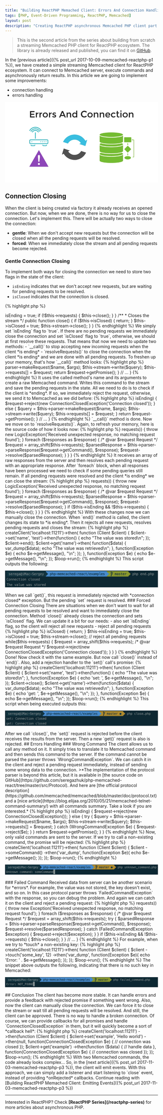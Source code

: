 ```yaml
---
title: "Building ReactPHP Memached Client: Errors And Connection Handling"
tags: [PHP, Event-Driven Programming, ReactPHP, Memcached]
layout: post
description: "Creating ReactPHP asynchronous Memcached PHP client part 2: errors and connection handling"
---
```


>This is the second article from the series about building from scratch a streaming Memcached PHP client for ReactPHP ecosystem. The library is already released and published, you can find it on [GitHub](https://github.com/seregazhuk/php-react-memcached).

In the [previous article]({% post_url 2017-10-09-memcached-reactphp-p1 %}), we have created a simple streaming Memcached client for ReactPHP ecosystem. It can connect to Memcached server, execute commands and asynchronously return results. In this article we are going to implement some improvements:

- connection handling
- errors handling

<p class="text-center image">
    <img src="/assets/images/posts/reactphp-memcached/logo2.png" alt="logo" class="">
</p>

## Connection Closing

When the client is being created via factory it already receives an opened connection. But now, when we are done, there is no way for us to close the connection. Let's implement this. There will be actually two ways to close the connection: 

 - **gentle**: When we don't accept new requests but the connection will be closed when all the pending requests will be resolved.
 - **forced**: When we immediately close the stream and all pending requests become rejected. 

### Gentle Connection Closing

To implement both ways for closing the connection we need to store two flags in the state of the client:

- `isEnding` indicates that we don't accept new requests, but are waiting for pending requests to be resolved.
- `isClosed` indicates that the connection is closed.

{% highlight php %}
<?php

class Client
{
    /**
     * @var bool
     */
    protected $isClosed = false;

    /**
     * @var bool
     */
    protected $isEnding = false;

    // ...

    /**
     * Closes the connection when all requests are resolved
     */
    public function end()
    {
        // ...
    }

    /**
     * Closes the stream
     */
    public function close()
    {
        // ...
    }
}
{% endhighlight %}

When the client is instantiated both flags are set to `false`. Then method `end()` will be used to close the connection in a *gentle way*:

{% highlight php %}
<?php

class Client
{
    /**
     * @var bool
     */
    protected $isClosed = false;

    /**
     * @var bool
     */
    protected $isEnding = false;

    // ...

    /**
     * Closes the connection when all requests are resolved
     */
    public function end()
    {
        $this->isEnding = true;

        if (!$this->requests) {
            $this->close();
        }
    }

    /**
     * Closes the stream
     */
    public function close()
    {
         if ($this->isClosed) {
            return;
        }

        $this->isClosed = true;

        $this->stream->close();
    }
}
{% endhighlight %}

We simply set `isEnding` flag to `true`. If there are no pending requests we immediately close the connection and set `isClosed` flag to `true`, otherwise, we should at first resolve these requests. That means that now we need to update two methods:

- `__call()` to stop accepting new incoming requests when the client *is ending*
- `resolveRequests()` to close the connection when the client *is ending* and we are done with all pending requests.

To freshen up your memory, that's how `__call()` method looks:

{% highlight php %}
<?php

class Client
{
    // ...

    /**
     * @param string $name
     * @param array $args
     * @return Promise|PromiseInterface
     */
    public function __call($name, $args)
    {
        $request = new Request($name);

        $query = $this->parser->makeRequest($name, $args);
        $this->stream->write($query);
        $this->requests[] = $request;

        return $request->getPromise();
    }

    // ...
}
{% endhighlight %}

It uses the called method's name and its arguments to create a raw Memcached command. Writes this command to the stream and save the pending requests in the state. All we need to do is to check if the client is *ending*. If so, we immediately reject the request, otherwise, we send it to Memcached as we did before:

{% highlight php %}
<?php

class Client
{
    // ...

    /**
     * @param string $name
     * @param array $args
     * @return Promise|PromiseInterface
     */
    public function __call($name, $args)
    {
        $request = new Request($name);

        if($this->isEnding) {
            $request->reject(new ConnectionClosedException('Connection closed'));
        } else {
            $query = $this->parser->makeRequest($name, $args);
            $this->stream->write($query);
            $this->requests[] = $request;
        }

        return $request->getPromise();
    }

    // ...
}
{% endhighlight %}

`__call()` method is done. Now we move on to `resolveRequests()`. Again, to refresh your memory, here is the source code of how it looks now:

{% highlight php %}
<?php

class Client
{
    /**
     * @param array $responses
     * @throws LogicException
     */
    protected function resolveRequests(array $responses)
    {
        if (empty($this->requests)) {
            throw new LogicException('Received unexpected response, no matching request found');
        }

        foreach ($responses as $response) {
            /* @var $request Request */
            $request = array_shift($this->requests);

            $parsedResponse = $this->parser->parseResponse($request->getCommand(), $response);
            $request->resolve($parsedResponse);
        }
    }
}
{% endhighlight %}

It receives an array of raw responses from the server and then resolves each pending request with an appropriate response. After `foreach` block, when all responses have been processed we need to check if some pending queries still remain. If all pending requests were resolved and the client *is ending* we can close the stream:

{% highlight php %}
<?php

class Client
{
    /**
     * @param array $responses
     * @throws LogicException
     */
    protected function resolveRequests(array $responses)
    {
        if (empty($this->requests)) {
            throw new LogicException('Received unexpected response, no matching request found');
        }

        foreach ($responses as $response) {
            /* @var $request Request */
            $request = array_shift($this->requests);

            $parsedResponse = $this->parser->parseResponse($request->getCommand(), $response);
            $request->resolve($parsedResponse);
        }

        if ($this->isEnding && !$this->requests) {
            $this->close();
        }
    }
}
{% endhighlight %}

With these changes now we can manually close the connection. When `end()` method is called, the client changes its state to *is ending*. Then it rejects all new requests, resolves pending requests and closes the stream:

{% highlight php %}
<?php


$loop = React\EventLoop\Factory::create();
$factory = new Factory($loop);

$factory->createClient('localhost:11211')->then(
    function (Client $client) {
        $client->set('name', 'test')->then(function() {
            echo "The value was stored\n";
        });

        $client->end();

        $client->get('name')->then(
            function($data) {
                var_dump($data);
                echo "The value was retrieved\n";
            }, 
            function(Exception $e) {
                echo $e->getMessage(), "\n";
            });
    },
    function(Exception $e) {
        echo $e->getMessage(), "\n";
    });

$loop->run();
{% endhighlight %}

This script outputs the following:
<div class="row">
    <p class="col-sm-9 pull-left">
        <img src="/assets/images/posts/reactphp-memcached/end.png" alt="end" class="">
    </p>
</div>

When we call `get()`, this request is immediately rejected with *connection closed* exception. But the pending `set` request is resolved.

### Forced Connection Closing

There are situations when we don't want to wait for all pending requests to be resolved and want to immediately close the connection. Method `close()` already closes the connection and sets `isClosed` flag. We can update it a bit for our needs:

- also set `isEnding` flag, so the client will reject all new requests
- reject all pending requests

{% highlight php %}
<?php

class Client
{
    // ...

    /**
     * Closes the stream
     */
    public function close()
    {
         if ($this->isClosed) {
            return;
        }

        $this->isEnding = true;
        $this->isClosed = true;

        $this->stream->close();

        // reject all pending requests
        while($this->requests) {
            $request = array_shift($this->requests);
            /* @var $request Request */
            $request->reject(new ConnectionClosedException('Connection closed'));
        }
    } 
}
{% endhighlight %}

Done! Now check it with the same example. But now call `close()` instead of `end()`. Also, add a rejection handler to the `set()` call's promise:

{% highlight php %}
<?php

$loop = React\EventLoop\Factory::create();
$factory = new Factory($loop);

$factory->createClient('localhost:11211')->then(
    function (Client $client) {
        $client->set('name', 'test')->then(function() {
            echo "The value was stored\n";
        }, function(Exception $e) {
            echo 'set: ', $e->getMessage(), "\n";
        });

        $client->close();

        $client->get('name')->then(function($data) {
            var_dump($data);
            echo "The value was retrieved\n";
        }, function(Exception $e) {
            echo 'get: ', $e->getMessage(), "\n";
        });
    },
    function(Exception $e) {
        echo $e->getMessage(), "\n";
    });

$loop->run();
{% endhighlight %}

This script when being executed outputs this:

<div class="row">
    <p class="col-sm-9 pull-left">
        <img src="/assets/images/posts/reactphp-memcached/close.png" alt="close" class="">
    </p>
</div>
After we call `close()`, the `set()` request is rejected before the client receives the results from the server. Then a new `get()` request is also is rejected.

## Errors Handling

### Wrong Command

The client allows us to call any method on it. It simply tries to translate it to Memcached command and then sends this command to the server. If the command cannot be parsed the parser throws `WrongCommandException`. We can catch it in the client and reject a pending request immediately, instead of sending some wrong data to the connection.

>*The implementation of the protocol parser is beyond this article, but it is available in [the source code on GitHub](https://github.com/seregazhuk/php-memcached-react/tree/master/src/Protocol). And here are [the official protocol description](https://github.com/memcached/memcached/blob/master/doc/protocol.txt) and a [nice article](https://blog.elijaa.org/2010/05/21/memcached-telnet-command-summary/) with all commands summary. Take a look if you are interested.*

{% highlight php %}
<?php

class Client
{
    /**
     * @param string $name
     * @param array $args
     * @return Promise|PromiseInterface
     */
    public function __call($name, $args)
    {
        $request = new Request($name);

        if($this->isEnding) {
            $request->reject(new ConnectionClosedException());
        } else {
            try {
                $query = $this->parser->makeRequest($name, $args);
                $this->stream->write($query);
                $this->requests[] = $request;
            } catch (WrongCommandException $e) {
                $request->reject($e);
            }
        }

        return $request->getPromise();
    }
}
{% endhighlight %}

Now, only valid commands are sent to the server. If we try to call a non-existing command, the promise will be rejected:

{% highlight php %}
<?php

$loop = React\EventLoop\Factory::create();
$factory = new Factory($loop);

$factory->createClient('localhost:11211')->then(
    function (Client $client) {
        $client
            ->someCommand()
            ->then('var_dump', function(Exception $e){
                echo $e->getMessage();
            });
    });

$loop->run();
{% endhighlight %}

<div class="row">
    <p class="col-sm-9 pull-left">
        <img src="/assets/images/posts/reactphp-memcached/unknown-command.png" alt="unknown-command" class="">
    </p>
</div>

### Failed Command

Received data from server can be another scenario for *errors*. For example, the value was not stored, the key doesn't exist, and so on. In this case protocol parser throws `FailedCommandException` with the response, so you can debug the problem. And again we can catch it on the client and reject a pending request:

{% highlight php %}
<?php

class Client
{
    // ...

    /**
     * @param array $responses
     * @throws Exception
     */
    public function resolveRequests(array $responses)
    {
        if (empty($this->requests)) {
            throw new Exception('Received unexpected response, no matching request found');
        }

        foreach ($responses as $response) {
            /* @var $request Request */
            $request = array_shift($this->requests);

            try {
                $parsedResponse = $this->parser->parseResponse($request->getCommand(), $response);
                $request->resolve($parsedResponse);
            } catch (FailedCommandException $exception) {
                $request->reject($exception);
            }
        }

        if ($this->isEnding && !$this->requests) {
            $this->close();
        }
    }

    // ...
}
{% endhighlight %}

For example, when we try to *touch* a non-existing key:

{% highlight php %}
<?php

$loop = React\EventLoop\Factory::create();
$factory = new Factory($loop);

$factory->createClient('localhost:11211')->then(
    function (Client $client) {
        $client
            ->touch('some_key', 12)
            ->then('var_dump', function(Exception $e){
                echo 'Error: ' . $e->getMessage();
            });
    });

$loop->run();
{% endhighlight %}

The snippet above outputs the following, indicating that there is no such key in Memcached:

<div class="row">
    <p class="col-sm-9 pull-left">
        <img src="/assets/images/posts/reactphp-memcached/failed-command.png" alt="failed-command" class="">
    </p>
</div>

## Conclusion

The client has become more stable. It can handle errors and provide a feedback with rejected promise if something went wrong. Also, now the client can manually close the connection. We can force it to close the stream or wait till all pending requests will be resolved. And still, the client can be approved. 

There is no way to handle a broken connection. Of course, we can provide callbacks for all promises and handle `ConnectionClosedException` in them, but it will quickly become a sort of *callback hell*:

{% highlight php %}
<?php

$factory
    ->createClient('localhost:11211')
    ->then(function (Client $client) {
        $client->set('example', 'Hello world')
            ->then(null, function(ConnectionClosedException $e) {
                // connection was closed
            });

        $client->get('example')
            ->then(function ($data) {
                // handle data
            }, function(ConnectionClosedException $e) {
                // connection was closed
            });
});

$loop->run();
{% endhighlight %}

With two Memcached commands, the code already looks complex... So, in the [next article]({% post_url 2017-11-03-memcached-reactphp-p3 %}), the client will emit events. With this approach, we can simply add a listener and start listening to `close` event, instead of providing *onRejected* callbacks.


Continue reading with [Building ReactPHP Memached Client: Emitting Events]({% post_url 2017-11-03-memcached-reactphp-p3 %})

<hr>

Interested in ReactPHP? Check <strong>[ReactPHP Series](/reactphp-series)</strong> for more articles about asynchronous PHP.
